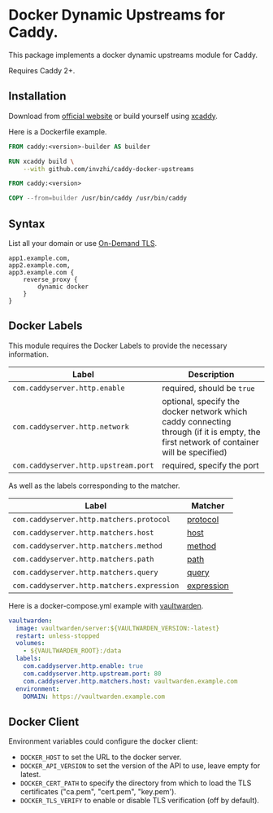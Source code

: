 # Docker Dynamic Upstreams for Caddy.

This package implements a docker dynamic upstreams module for Caddy.

Requires Caddy 2+.

## Installation

Download from [official website](https://caddyserver.com/download?package=github.com%2Finvzhi%2Fcaddy-docker-upstreams)
or build yourself using [xcaddy](https://github.com/caddyserver/xcaddy).

Here is a Dockerfile example.

```dockerfile
FROM caddy:<version>-builder AS builder

RUN xcaddy build \
    --with github.com/invzhi/caddy-docker-upstreams

FROM caddy:<version>

COPY --from=builder /usr/bin/caddy /usr/bin/caddy
```

## Syntax

List all your domain or use [On-Demand TLS](https://caddyserver.com/docs/automatic-https#on-demand-tls).

```
app1.example.com,
app2.example.com,
app3.example.com {
    reverse_proxy {
        dynamic docker
    }
}
```

## Docker Labels

This module requires the Docker Labels to provide the necessary information.

| Label                                | Description                                                                                                                            |
|--------------------------------------|----------------------------------------------------------------------------------------------------------------------------------------|
| `com.caddyserver.http.enable`        | required, should be `true`                                                                                                             |
| `com.caddyserver.http.network`       | optional, specify the docker network which caddy connecting through (if it is empty, the first network of container will be specified) |
| `com.caddyserver.http.upstream.port` | required, specify the port                                                                                                             |

As well as the labels corresponding to the matcher.

| Label                                      | Matcher                                                                  |
|--------------------------------------------|--------------------------------------------------------------------------|
| `com.caddyserver.http.matchers.protocol`   | [protocol](https://caddyserver.com/docs/caddyfile/matchers#protocol)     |
| `com.caddyserver.http.matchers.host`       | [host](https://caddyserver.com/docs/caddyfile/matchers#host)             |
| `com.caddyserver.http.matchers.method`     | [method](https://caddyserver.com/docs/caddyfile/matchers#method)         |
| `com.caddyserver.http.matchers.path`       | [path](https://caddyserver.com/docs/caddyfile/matchers#path)             |
| `com.caddyserver.http.matchers.query`      | [query](https://caddyserver.com/docs/caddyfile/matchers#query)           |
| `com.caddyserver.http.matchers.expression` | [expression](https://caddyserver.com/docs/caddyfile/matchers#expression) |

Here is a docker-compose.yml example with [vaultwarden](https://github.com/dani-garcia/vaultwarden).

```yaml
vaultwarden:
  image: vaultwarden/server:${VAULTWARDEN_VERSION:-latest}
  restart: unless-stopped
  volumes:
    - ${VAULTWARDEN_ROOT}:/data
  labels:
    com.caddyserver.http.enable: true
    com.caddyserver.http.upstream.port: 80
    com.caddyserver.http.matchers.host: vaultwarden.example.com
  environment:
    DOMAIN: https://vaultwarden.example.com
```

## Docker Client

Environment variables could configure the docker client:

- `DOCKER_HOST` to set the URL to the docker server.
- `DOCKER_API_VERSION` to set the version of the API to use, leave empty for latest.
- `DOCKER_CERT_PATH` to specify the directory from which to load the TLS certificates ("ca.pem", "cert.pem", "key.pem').
- `DOCKER_TLS_VERIFY` to enable or disable TLS verification (off by default).
